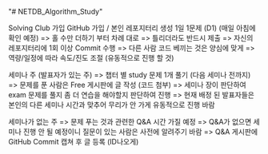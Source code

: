 "# NETDB_Algorithm_Study" 

Solving Club 가입
GitHub 가입 / 본인 레포지터리 생성
1일 1문제 (D1) (매일 아침에 확인 예정)
   => 홀 수만 더하기 부터 차례 대로
   => 틀리더라도 반드시 제출
   => 자신의 레포지터리에 1회 이상 Commit 수행
   => 다른 사람 코드 베끼는 것은 양심에 맞게
   => 역량/일정에 따라 속도/진도 조절 (유동적으로 진행 할 것)


세미나 주 (발표자가 있는 주)
  => 챕터 별 study 문제 1개 풀기 (다음 세미나 전까지)
  => 문제를 푼 사람은 Free 게시판에 글 작성 (코드 첨부)
  => 세미나 장이 판단하여 exam 문제를 풀지 좀 더 연습을 해야할지 판단하여 진행
  => 현재 배정 된 발표자들은 본인의 다른 세미나 시간과 맞추어 무리가 안 가게 유동적으로 진행 바람

세미나가 없는 주
 => 문제 푸는 것과 관련한 Q&A 시간 가질 예정 
 => Q&A가 없으면 세미나 진행 안 될 예정이니 질문이 있는 사람은 사전에 알려주기 바람 
 => Q&A 게시판에 GitHub Commit 캡쳐 후 글 등록 (ID나오게)